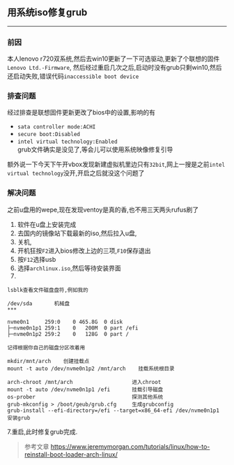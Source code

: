 ## 用系统iso修复grub
---
### 前因
  本人lenovo r720双系统,然后去win10更新了一下可选驱动,更新了个联想的固件`Lenovo Ltd.-Firmware`,
然后经过重启几次之后,启动时没有grub只剩win10,然后还启动失败,错误代码`inaccessible boot device`
### 排查问题
  经过排查是联想固件更新更改了bios中的设置,影响的有
  - `sata controller mode:ACHI`
  - `secure boot:Disabled`
  - `intel virtual technology:Enabled`<br>
grub文件确实是没见了,等会儿可以使用系统映像修复引导
  
  额外说一下今天下午开vbox发现新建虚拟机里边只有`32bit`,网上一搜是之前`intel virtual technology`没开,开启之后就没这个问题了
### 解决问题
之前u盘用的wepe,现在发现ventoy是真的香,也不用三天两头rufus刷了
1. 软件在u盘上安装完成
2. 去国内的镜像站下载最新的iso,然后拉入u盘,
3. 关机,
4. 开机狂按`F2`进入bios修改上边的三项,`F10`保存退出
5. 按`F12`选择usb
6. 选择`archlinux.iso`,然后等待安装界面
7. 
  ```
  lsblk查看文件磁盘盘符,例如我的
  
  /dev/sda       机械盘
  ***
  
  nvme0n1     259:0    0 465.8G  0 disk 
  ├─nvme0n1p1 259:1    0   200M  0 part /efi
  ├─nvme0n1p2 259:2    0   128G  0 part /
  
  记得根据你自己的磁盘分区改着用
  
  mkdir/mnt/arch    创建挂载点
  mount -t auto /dev/nvme0n1p2 /mnt/arch    挂载系统根目录
  
  arch-chroot /mnt/arch                   进入chroot
  mount -t auto /dev/nvme0n1p1 /efi       挂载引导磁盘
  os-prober                               探测其他系统
  grub-mkconfig > /boot/geub/grub.cfg     生成grubconfig
  grub-install --efi-directory=/efi --target=x86_64-efi /dev/nvme0n1p1      安装grub
  ```
7.重启,此时修复grub完成. 

>参考文章
>https://www.jeremymorgan.com/tutorials/linux/how-to-reinstall-boot-loader-arch-linux/
